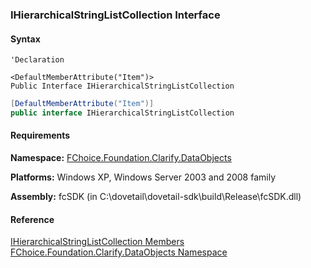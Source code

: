 ﻿### IHierarchicalStringListCollection Interface

#### Syntax

```vbnet
'Declaration

<DefaultMemberAttribute("Item")>
Public Interface IHierarchicalStringListCollection 
```

```csharp
[DefaultMemberAttribute("Item")]
public interface IHierarchicalStringListCollection 
```

#### Requirements

**Namespace:** [FChoice.Foundation.Clarify.DataObjects](fcSDK~FChoice.Foundation.Clarify.DataObjects_namespace.md)

**Platforms:** Windows XP, Windows Server 2003 and 2008 family

**Assembly:** fcSDK (in C:\\dovetail\\dovetail-sdk\\build\\Release\\fcSDK.dll)

#### Reference

[IHierarchicalStringListCollection Members](fcSDK~FChoice.Foundation.Clarify.DataObjects.IHierarchicalStringListCollection_members.md)  
[FChoice.Foundation.Clarify.DataObjects Namespace](fcSDK~FChoice.Foundation.Clarify.DataObjects_namespace.md)